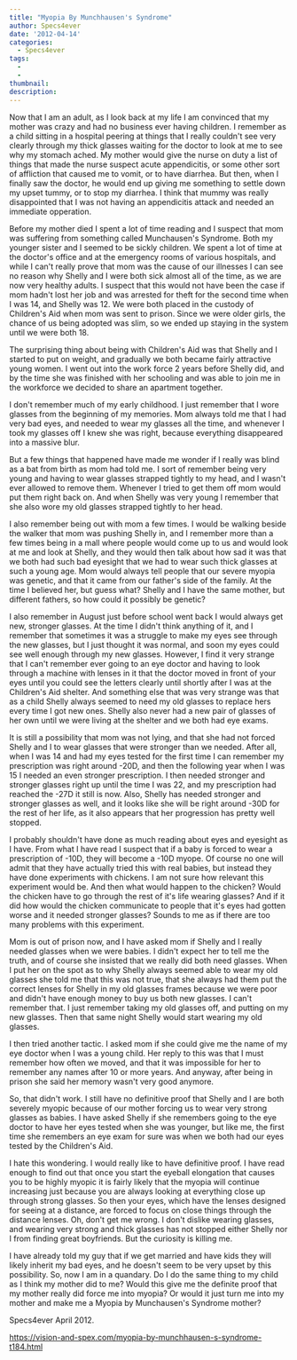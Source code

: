 ```yaml
---
title: "Myopia By Munchhausen's Syndrome"
author: Specs4ever
date: '2012-04-14'
categories:
  - Specs4ever
tags:
  - 
  - 
thumbnail: 
description: 
---
```


Now that I am an adult, as I look back at my life I am convinced that my mother was crazy and had no business ever having children.  I remember as a child sitting in a hospital peering at things that I really couldn't see very clearly through my thick glasses waiting for the doctor to look at me to see why my stomach ached. My mother would give the nurse on duty a list of things that made the nurse suspect acute appendicitis, or some other sort of affliction that caused me to vomit, or to have diarrhea.  But then, when I finally saw the doctor, he would end up giving me something to settle down my upset tummy, or to stop my diarrhea. I think that mummy was really disappointed that I was not having an appendicitis attack and needed an immediate opperation.

Before my mother died I spent a lot of time reading and I suspect that mom was suffering from something called Munchausen's Syndrome.  Both my younger sister and I seemed to be sickly children. We spent a lot of time at the doctor's office and at the emergency rooms of various hospitals, and while I can't really prove that mom was the cause of our illnesses I can see no reason why Shelly and I were both sick almost all of the time, as we are now very healthy adults.  I suspect that this would not have been the case if mom hadn't lost her job and was arrested for theft for the second time when I was 14, and Shelly was 12.  We were both placed in the custody of Children's Aid when mom was sent to prison.  Since we were older girls, the chance of us being adopted was slim, so we ended up staying in the system until we were both 18.

The surprising thing about being with Children's Aid was that Shelly and I started to put on weight, and gradually we both became fairly attractive young women. I went out into the work force 2 years before Shelly did, and by the time she was finished with her schooling and was able to join me in the workforce we decided to share an apartment together.

I don't remember much of my early childhood.  I just remember that I wore glasses from the beginning of my memories.  Mom always told me that I had very bad eyes, and needed to wear my glasses all the time, and whenever I took my glasses off I knew she was right, because everything disappeared  into a massive blur.

But a few things that happened have made me wonder if I really was blind as a bat from birth as mom had told me.  I sort of remember being very young and having to wear glasses strapped tightly to my head, and I wasn't ever allowed to remove them. Whenever I tried to get them off mom would put them right back on.  And when Shelly was very young I remember that she also wore my old glasses strapped tightly to her head.

I also remember being out with mom a few times. I would be walking beside the walker that mom was pushing Shelly in, and I remember more than a few times being in a mall where people would come up to us and would look at me and look at Shelly, and they would then talk about how sad it was that we both had such bad eyesight that we had to wear such thick glasses at such a young age. Mom would always tell people that our severe myopia was genetic, and that it came from our father's side of the family. At the time I believed her, but guess what?  Shelly and I have the same mother, but different fathers,  so how could it possibly be genetic?

I also remember in August just before school went back I would always get new, stronger glasses.  At the time I didn't think anything of it, and I remember that sometimes it was a struggle to make my eyes see through the new glasses, but I just thought it was normal, and soon my eyes could see well enough through my new glasses. However, I find it very strange that I can't remember ever going to an eye doctor and having to look through a machine with lenses in it that the doctor moved in front of your eyes until you could see the letters clearly until shortly after I was at the Children's Aid shelter. And something else that was very strange was that as a child  Shelly always seemed to need my old glasses to replace hers every time I got new ones. Shelly also never had a new pair of glasses of her own until we were living at the shelter and we both had eye exams.

It is still a possibility that mom was not lying, and that she had not forced Shelly and I to wear glasses that were stronger than we needed. After all, when I was 14 and had my eyes tested for the first time I can remember my prescription was right around -20D, and then the following year when I was 15 I needed an even stronger prescription.  I then needed stronger and stronger glasses right up until the time I was 22, and my prescription had reached the -27D it still is now.  Also, Shelly has needed stronger and stronger glasses as well, and it looks like she will be right around -30D for the rest of her life, as it also appears that her progression has pretty well stopped. 

I probably shouldn't have done as much reading about eyes and eyesight as I have.  From what I have read I suspect that if a baby is forced to wear a prescription of -10D, they will become a -10D myope.  Of course no one will admit that they have actually tried this with real babies, but instead they have done experiments with chickens.  I am not sure how relevant this experiment would be.  And then what would happen to the chicken? Would the chicken have to go through the rest of it's life wearing glasses?  And if it did how would the chicken communicate to people that it's eyes had gotten worse and it needed stronger glasses?  Sounds to me as if there are too many problems with this experiment.

Mom is out of prison now, and I have asked mom if Shelly and I really needed glasses when we were babies. I didn't expect her to tell me the truth, and of course she insisted that we really did both need glasses.  When I put her on the spot as to why Shelly always seemed able to wear my old glasses she told me that this was not true, that she always had them put the correct lenses for Shelly in my old glasses frames because we were poor and didn't have enough money to buy us both new glasses.  I can't remember that. I just remember taking my old glasses off, and putting on my new glasses.  Then that same night Shelly would start wearing my old glasses.

I then tried another tactic.  I asked mom if she could give me the name of my eye doctor when I was a young child.  Her reply to this was that I must remember how often we moved, and that it was impossible for her to remember any names after 10 or more years.  And anyway, after being in prison she said her memory wasn't very good anymore.

So, that didn't work.  I still have no definitive proof that Shelly and I are both severely myopic because of our mother forcing us to wear very strong glasses as babies.  I have asked Shelly if she remembers going to the eye doctor to have her eyes tested when she was younger, but like me, the first time she remembers an eye exam for sure was when we both had our eyes tested by the Children's Aid.

I hate this wondering. I would really like to have definitive proof.  I have read enough to find out that once you start the eyeball elongation that causes you to be highly myopic it is fairly likely that the myopia will continue increasing just because you are always looking at everything close up through strong glasses. So then your eyes, which have the lenses designed for seeing at a distance, are forced to focus on close things through the distance lenses.  Oh, don't get me wrong.  I don't dislike wearing glasses, and wearing very strong and thick glasses has not stopped either Shelly nor I from finding great boyfriends.  But the curiosity is killing me.

I have already told my guy that if we get married and have kids they will likely inherit my bad eyes, and he doesn't seem to be very upset by this possibility.  So, now I am in a quandary.  Do I do the same thing to my child as I think my mother did to me? Would this give me the definite proof that my mother really did force me into myopia?  Or would it just turn me into my mother and make me a Myopia by Munchausen's Syndrome mother?

Specs4ever
April 2012.

https://vision-and-spex.com/myopia-by-munchhausen-s-syndrome-t184.html
